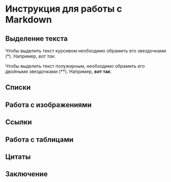 # Инструкция для работы с Markdown

## Выделение текста 

Чтобы выделить текст курсивом необходимо обрамить его звездочками (*). Например, *вот так*.

Чтобы выделить текст полужирным, необходимо обрамить его двойными звездочками (**).
Например, **вот так**.

## Списки

## Работа с изображениями

## Ссылки

## Работа с таблицами 

## Цитаты

## Заключение